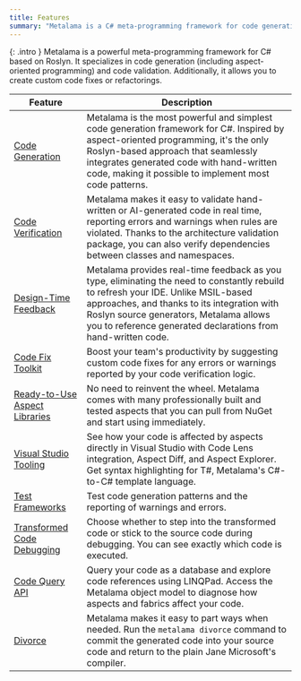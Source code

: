 ```yaml
---
title: Features
summary: "Metalama is a C# meta-programming framework for code generation, validation, and custom refactorings, integrating seamlessly with Roslyn."
---
```


{: .intro }
Metalama is a powerful meta-programming framework for C# based on Roslyn. It specializes in code generation (including aspect-oriented programming) and code validation. Additionally, it allows you to create custom code fixes or refactorings.

| Feature | Description |
|----------|----------|
| [Code Generation](/features/core/code-generation) | Metalama is the most powerful and simplest code generation framework for C#. Inspired by aspect-oriented programming, it's the only Roslyn-based approach that seamlessly integrates generated code with hand-written code, making it possible to implement most code patterns. |
| [Code Verification](/features/core/code-verification) | Metalama makes it easy to validate hand-written or AI-generated code in real time, reporting errors and warnings when rules are violated. Thanks to the architecture validation package, you can also verify dependencies between classes and namespaces. |
| [Design-Time Feedback](/features/core/design-time-feedback) | Metalama provides real-time feedback as you type, eliminating the need to constantly rebuild to refresh your IDE. Unlike MSIL-based approaches, and thanks to its integration with Roslyn source generators, Metalama allows you to reference generated declarations from hand-written code. |
| [Code Fix Toolkit](/features/core/codefixes) <i class="premium"></i>| Boost your team's productivity by suggesting custom code fixes for any errors or warnings reported by your code verification logic. |
| [Ready-to-Use Aspect Libraries](/features/productivity/aspect-libraries) | No need to reinvent the wheel. Metalama comes with many professionally built and tested aspects that you can pull from NuGet and start using immediately. |
| [Visual Studio Tooling](/features/productivity/tooling) <i class="premium"></i> | See how your code is affected by aspects directly in Visual Studio with Code Lens integration, Aspect Diff, and Aspect Explorer. Get syntax highlighting for T#, Metalama's C#-to-C# template language. |
| [Test Frameworks](/features/productivity/testing) | Test code generation patterns and the reporting of warnings and errors. |
| [Transformed Code Debugging](/features/productivity/debugging) | Choose whether to step into the transformed code or stick to the source code during debugging. You can see exactly which code is executed. |
| [Code Query API](/features/extensibility/code-query) | Query your code as a database and explore code references using LINQPad. Access the Metalama object model to diagnose how aspects and fabrics affect your code. |
| [Divorce](/features/extensibility/divorce) | Metalama makes it easy to part ways when needed. Run the `metalama divorce` command to commit the generated code into your source code and return to the plain Jane Microsoft's compiler. |

